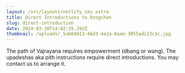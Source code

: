 ```yaml
---
layout: /src/layouts/netlify_cms.astro
title: Direct Introductions to Dzogchen
slug: direct-introduction
date: 2024-03-30T14:02:15.292Z
thumbnail: /uploads/_5ab0d413-46d3-4a2a-8aae-3055adc23c1c.jpg
---
```

The path of Vajrayana requires empowerment (dbang or wang). The upadeshas aka pith instructions require direct introductions. You may contact us to arrange it.